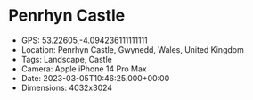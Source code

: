 # Penrhyn Castle

- GPS: 53.22605,-4.094236111111111
- Location: Penrhyn Castle, Gwynedd, Wales, United Kingdom
- Tags: Landscape, Castle
- Camera: Apple iPhone 14 Pro Max
- Date: 2023-03-05T10:46:25.000+00:00
- Dimensions: 4032x3024

